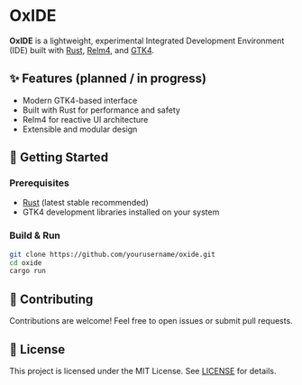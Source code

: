 # OxIDE

**OxIDE** is a lightweight, experimental Integrated Development Environment (IDE) built with [Rust](https://www.rust-lang.org/), [Relm4](https://relm4.org/), and [GTK4](https://www.gtk.org/).

## ✨ Features (planned / in progress)

* Modern GTK4-based interface
* Built with Rust for performance and safety
* Relm4 for reactive UI architecture
* Extensible and modular design

## 🚀 Getting Started

### Prerequisites

* [Rust](https://www.rust-lang.org/tools/install) (latest stable recommended)
* GTK4 development libraries installed on your system

### Build & Run

```bash
git clone https://github.com/yourusername/oxide.git
cd oxide
cargo run
```

## 🤝 Contributing

Contributions are welcome! Feel free to open issues or submit pull requests.

## 📜 License

This project is licensed under the MIT License. See [LICENSE](LICENSE) for details.
